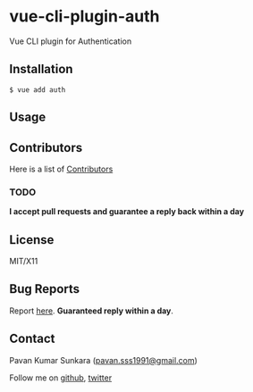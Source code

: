 # vue-cli-plugin-auth

Vue CLI plugin for Authentication

## Installation

```
$ vue add auth
```

## Usage

## Contributors
Here is a list of [Contributors](http://github.com/pksunkara/vue-cli-plugin-auth/contributors)

### TODO

__I accept pull requests and guarantee a reply back within a day__

## License
MIT/X11

## Bug Reports
Report [here](http://github.com/pksunkara/vue-cli-plugin-auth/issues). __Guaranteed reply within a day__.

## Contact
Pavan Kumar Sunkara (pavan.sss1991@gmail.com)

Follow me on [github](https://github.com/users/follow?target=pksunkara), [twitter](http://twitter.com/pksunkara)
